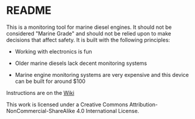 # README #

This is a monitoring tool for marine diesel engines.  It should not be considered "Marine Grade" and should not be relied upon to make decisions that affect safety.  It is built with the following principles:

*  Working with electronics is fun

*  Older marine diesels lack decent monitoring systems

*  Marine engine monitoring systems are very expensive and this device can be built for around $100

Instructions are on the [Wiki](https://bitbucket.org/R_P_Ryan/enginemonitor/wiki/Home)

This work is licensed under a Creative Commons Attribution-NonCommercial-ShareAlike 4.0 International License.